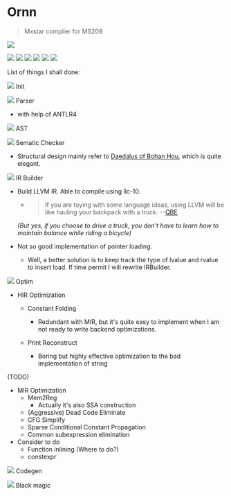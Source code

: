 # Ornn
 > Mxstar compiler for MS208
>
![](https://universe-meeps.leagueoflegends.com/v1/assets/images/ornn-splash.jpg)


![](https://opgg-static.akamaized.net/images/lol/item/2420.png?image=q_auto,w_42&v=1586932751)
![](https://opgg-static.akamaized.net/images/lol/item/1054.png?image=q_auto,w_42&v=1583298869)
![](https://opgg-static.akamaized.net/images/lol/item/3802.png?image=q_auto,w_42&v=1588915771)
![](https://opgg-static.akamaized.net/images/lol/item/3373.png?image=q_auto,w_42&v=1583298869)
![](https://opgg-static.akamaized.net/images/lol/item/3111.png?image=q_auto,w_42&v=1583298869)
![](https://opgg-static.akamaized.net/images/lol/item/3379.png?image=q_auto,w_42&v=1583298869)

List of things I shall done:

![](https://opgg-static.akamaized.net/images/lol/item/2031.png?image=q_auto,w_42&v=1583298869)
 Init
 
![](https://opgg-static.akamaized.net/images/lol/item/1054.png?image=q_auto,w_42&v=1583298869)
 Parser
 * with help of ANTLR4

![](https://opgg-static.akamaized.net/images/lol/item/3373.png?image=q_auto,w_42&v=1583298869)
AST

![](https://opgg-static.akamaized.net/images/lol/item/3111.png?image=q_auto,w_42&v=1583298869)
Sematic Checker
* Structural design mainly refer to [Daedalus of Bohan Hou](https://github.com/spectrometerHBH/Daedalus), which is quite elegant.

![](https://opgg-static.akamaized.net/images/lol/item/3379.png?image=q_auto,w_42&v=1583298869)
IR Builder
* Build LLVM IR. Able to compile using llc-10.
    * >  If you are toying with some language ideas, using LLVM will be like hauling your backpack with a truck. --[QBE](http://c9x.me/compile/doc/llvm.html)
    
     *(But yes, if you choose to drive a truck, you don't have to learn how to maintain balance while riding a bicycle)*

* Not so good implementation of pointer loading.
    
   * Well, a better solution is to keep track the type of lvalue and rvalue to insert load. If time permit I will rewrite IRBuilder.

![](https://opgg-static.akamaized.net/images/lol/item/3386.png?image=q_auto,w_42&v=1583298869) Optim

* HIR Optimization
    * Constant Folding
        * Redundant with MIR, but it's quite easy to implement when I am not ready to write backend optimizations.

    * Print Reconstruct
        * Boring but highly effective optimization to the bad implementation of string

(TODO)
* MIR Optimization
    * Mem2Reg
        * Actually it's also SSA construction
    * (Aggressive) Dead Code Eliminate
    * CFG Simplify
    * Sparse Conditional Constant Propagation
    * Common subexpression elimination
* Consider to do
    * Function inlining (Where to do?)
    * constexpr
        
![](https://opgg-static.akamaized.net/images/lol/item/3390.png?image=q_auto,w_42&v=1583298869) Codegen

![](https://opgg-static.akamaized.net/images/lol/item/3374.png?image=q_auto,w_42&v=1583298869) Black magic